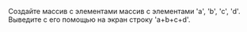 Создайте массив с элементами массив с элементами 'a', 'b', 'c', 'd'. Выведите с его помощью на экран строку 'a+b+c+d'.